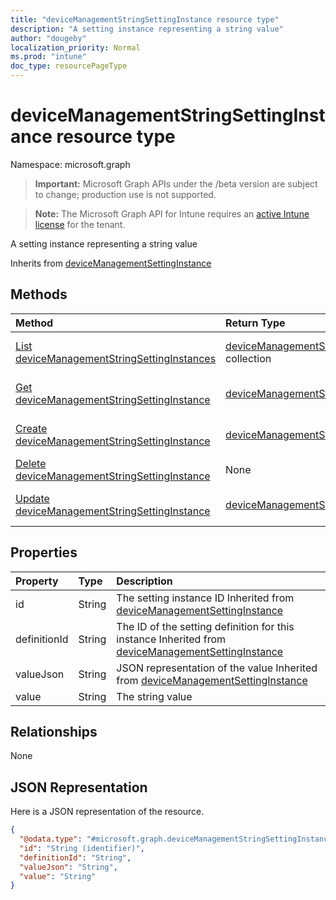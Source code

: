 ```yaml
---
title: "deviceManagementStringSettingInstance resource type"
description: "A setting instance representing a string value"
author: "dougeby"
localization_priority: Normal
ms.prod: "intune"
doc_type: resourcePageType
---
```


# deviceManagementStringSettingInstance resource type

Namespace: microsoft.graph

> **Important:** Microsoft Graph APIs under the /beta version are subject to change; production use is not supported.

> **Note:** The Microsoft Graph API for Intune requires an [active Intune license](https://go.microsoft.com/fwlink/?linkid=839381) for the tenant.

A setting instance representing a string value


Inherits from [deviceManagementSettingInstance](../resources/intune-deviceintent-devicemanagementsettinginstance.md)

## Methods
|Method|Return Type|Description|
|:---|:---|:---|
|[List deviceManagementStringSettingInstances](../api/intune-deviceintent-devicemanagementstringsettinginstance-list.md)|[deviceManagementStringSettingInstance](../resources/intune-deviceintent-devicemanagementstringsettinginstance.md) collection|List properties and relationships of the [deviceManagementStringSettingInstance](../resources/intune-deviceintent-devicemanagementstringsettinginstance.md) objects.|
|[Get deviceManagementStringSettingInstance](../api/intune-deviceintent-devicemanagementstringsettinginstance-get.md)|[deviceManagementStringSettingInstance](../resources/intune-deviceintent-devicemanagementstringsettinginstance.md)|Read properties and relationships of the [deviceManagementStringSettingInstance](../resources/intune-deviceintent-devicemanagementstringsettinginstance.md) object.|
|[Create deviceManagementStringSettingInstance](../api/intune-deviceintent-devicemanagementstringsettinginstance-create.md)|[deviceManagementStringSettingInstance](../resources/intune-deviceintent-devicemanagementstringsettinginstance.md)|Create a new [deviceManagementStringSettingInstance](../resources/intune-deviceintent-devicemanagementstringsettinginstance.md) object.|
|[Delete deviceManagementStringSettingInstance](../api/intune-deviceintent-devicemanagementstringsettinginstance-delete.md)|None|Deletes a [deviceManagementStringSettingInstance](../resources/intune-deviceintent-devicemanagementstringsettinginstance.md).|
|[Update deviceManagementStringSettingInstance](../api/intune-deviceintent-devicemanagementstringsettinginstance-update.md)|[deviceManagementStringSettingInstance](../resources/intune-deviceintent-devicemanagementstringsettinginstance.md)|Update the properties of a [deviceManagementStringSettingInstance](../resources/intune-deviceintent-devicemanagementstringsettinginstance.md) object.|

## Properties
|Property|Type|Description|
|:---|:---|:---|
|id|String|The setting instance ID Inherited from [deviceManagementSettingInstance](../resources/intune-deviceintent-devicemanagementsettinginstance.md)|
|definitionId|String|The ID of the setting definition for this instance Inherited from [deviceManagementSettingInstance](../resources/intune-deviceintent-devicemanagementsettinginstance.md)|
|valueJson|String|JSON representation of the value Inherited from [deviceManagementSettingInstance](../resources/intune-deviceintent-devicemanagementsettinginstance.md)|
|value|String|The string value|

## Relationships
None

## JSON Representation
Here is a JSON representation of the resource.
<!-- {
  "blockType": "resource",
  "keyProperty": "id",
  "@odata.type": "microsoft.graph.deviceManagementStringSettingInstance"
}
-->
``` json
{
  "@odata.type": "#microsoft.graph.deviceManagementStringSettingInstance",
  "id": "String (identifier)",
  "definitionId": "String",
  "valueJson": "String",
  "value": "String"
}
```






